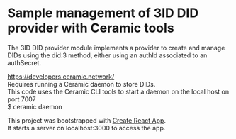 # Sample management of 3ID DID provider with Ceramic tools
The 3ID DID provider module implements a provider to create and manage DIDs using the did:3 method, either using an authId associated to an authSecret.

https://developers.ceramic.network/ \
Requires running a Ceramic daemon to store DIDs.\
This code uses the Ceramic CLI tools to start a daemon on the local host on port 7007\
$ ceramic daemon

This project was bootstrapped with [Create React App](https://github.com/facebook/create-react-app).\
It starts a server on localhost:3000 to access the app.
